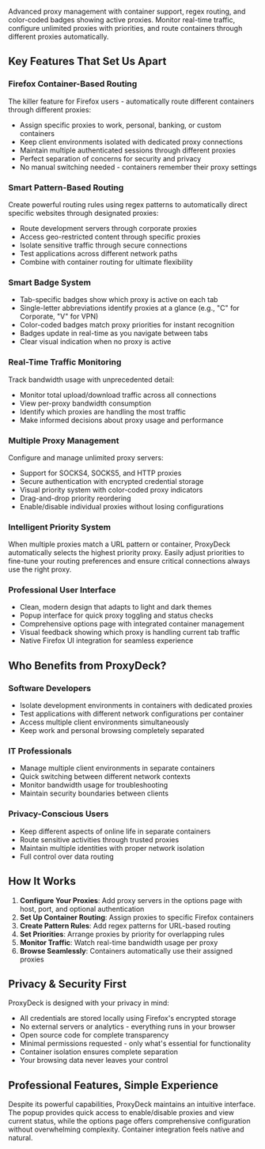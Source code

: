 Advanced proxy management with container support, regex routing, and color-coded badges showing active proxies. Monitor real-time traffic, configure unlimited proxies with priorities, and route containers through different proxies automatically.

## Key Features That Set Us Apart

### **Firefox Container-Based Routing**
The killer feature for Firefox users - automatically route different containers through different proxies:
- Assign specific proxies to work, personal, banking, or custom containers
- Keep client environments isolated with dedicated proxy connections
- Maintain multiple authenticated sessions through different proxies
- Perfect separation of concerns for security and privacy
- No manual switching needed - containers remember their proxy settings

### **Smart Pattern-Based Routing**
Create powerful routing rules using regex patterns to automatically direct specific websites through designated proxies:
- Route development servers through corporate proxies
- Access geo-restricted content through specific proxies
- Isolate sensitive traffic through secure connections
- Test applications across different network paths
- Combine with container routing for ultimate flexibility

###  **Smart Badge System**
- Tab-specific badges show which proxy is active on each tab
- Single-letter abbreviations identify proxies at a glance (e.g., "C" for Corporate, "V" for VPN)
- Color-coded badges match proxy priorities for instant recognition
- Badges update in real-time as you navigate between tabs
- Clear visual indication when no proxy is active

### **Real-Time Traffic Monitoring**
Track bandwidth usage with unprecedented detail:
- Monitor total upload/download traffic across all connections
- View per-proxy bandwidth consumption
- Identify which proxies are handling the most traffic
- Make informed decisions about proxy usage and performance

### **Multiple Proxy Management**
Configure and manage unlimited proxy servers:
- Support for SOCKS4, SOCKS5, and HTTP proxies
- Secure authentication with encrypted credential storage
- Visual priority system with color-coded proxy indicators
- Drag-and-drop priority reordering
- Enable/disable individual proxies without losing configurations

### **Intelligent Priority System**
When multiple proxies match a URL pattern or container, ProxyDeck automatically selects the highest priority proxy. Easily adjust priorities to fine-tune your routing preferences and ensure critical connections always use the right proxy.

### **Professional User Interface**
- Clean, modern design that adapts to light and dark themes
- Popup interface for quick proxy toggling and status checks
- Comprehensive options page with integrated container management
- Visual feedback showing which proxy is handling current tab traffic
- Native Firefox UI integration for seamless experience

## Who Benefits from ProxyDeck?

### Software Developers
- Isolate development environments in containers with dedicated proxies
- Test applications with different network configurations per container
- Access multiple client environments simultaneously
- Keep work and personal browsing completely separated

### IT Professionals
- Manage multiple client environments in separate containers
- Quick switching between different network contexts
- Monitor bandwidth usage for troubleshooting
- Maintain security boundaries between clients

### Privacy-Conscious Users
- Keep different aspects of online life in separate containers
- Route sensitive activities through trusted proxies
- Maintain multiple identities with proper network isolation
- Full control over data routing

## How It Works

1. **Configure Your Proxies**: Add proxy servers in the options page with host, port, and optional authentication
2. **Set Up Container Routing**: Assign proxies to specific Firefox containers
3. **Create Pattern Rules**: Add regex patterns for URL-based routing
4. **Set Priorities**: Arrange proxies by priority for overlapping rules
5. **Monitor Traffic**: Watch real-time bandwidth usage per proxy
6. **Browse Seamlessly**: Containers automatically use their assigned proxies

## Privacy & Security First

ProxyDeck is designed with your privacy in mind:
- All credentials are stored locally using Firefox's encrypted storage
- No external servers or analytics - everything runs in your browser
- Open source code for complete transparency
- Minimal permissions requested - only what's essential for functionality
- Container isolation ensures complete separation
- Your browsing data never leaves your control

## Professional Features, Simple Experience

Despite its powerful capabilities, ProxyDeck maintains an intuitive interface. The popup provides quick access to enable/disable proxies and view current status, while the options page offers comprehensive configuration without overwhelming complexity. Container integration feels native and natural.
